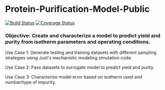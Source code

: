 # Protein-Purification-Model-Public
[![Build Status](https://travis-ci.com/Just-DIRECT-Capstone/Protein-Purification-Model-Public.svg?branch=main)](https://travis-ci.com/Just-DIRECT-Capstone/Protein-Purification-Model-Public)
[![Coverage Status](https://coveralls.io/repos/github/Just-DIRECT-Capstone/Protein-Purification-Model-Public/badge.svg?branch=main)](https://coveralls.io/github/Just-DIRECT-Capstone/Protein-Purification-Model-Public?branch=main)

### Objective: Create and characterize a model to predict yield and purity from isotherm parameters and operating conditions.

Use Case 1: Generate testing and training datasets with different sampling strategies using Just's mechanistic modeling simulation code.

Use Case 2: Pass datasets to surrogate model to predict yield and purity.

Use Case 3: Characterize model error based on isotherm used and number/type of impurity.
